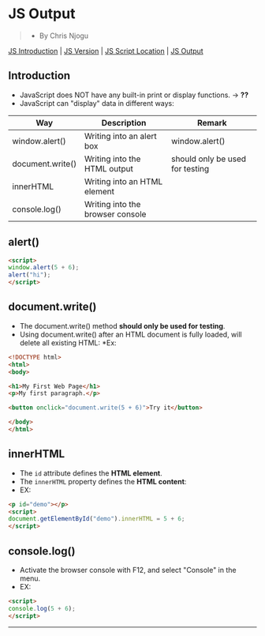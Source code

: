 # JS Output
> * By Chris Njogu

[JS Introduction](./introduction.md) |  [JS Version](./version.md) | [JS Script Location](./script-location.md) | [JS Output](./output.md)

## Introduction

* JavaScript does NOT have any built-in print or display functions. -> __??__
* JavaScript can "display" data in different ways:

| Way              | Description                      | Remark                                |
| ---------------- | -------------------------------- | ------------------------------------- |
| window.alert()   | Writing into an alert box        |  window.alert()                       |
| document.write() | Writing into the HTML output     | should only be used for testing       |
| innerHTML        | Writing into an HTML element     |                                       |
| console.log()    | Writing into the browser console |                                       |



## alert()

```html
<script>
window.alert(5 + 6);
alert("hi");
</script>
```



## document.write()

* The document.write() method __should only be used for testing__.
* Using document.write() after an HTML document is fully loaded, will delete all existing HTML:
*Ex:

```html
<!DOCTYPE html>
<html>
<body>

<h1>My First Web Page</h1>
<p>My first paragraph.</p>

<button onclick="document.write(5 + 6)">Try it</button>

</body>
</html>
```



## innerHTML

* The `id` attribute defines the __HTML element__.
* The `innerHTML` property defines the __HTML content__:
* EX:

````html
<p id="demo"></p>
<script>
document.getElementById("demo").innerHTML = 5 + 6;
</script>
````



## console.log()

* Activate the browser console with F12, and select "Console" in the menu.
* EX:

````html
<script>
console.log(5 + 6);
</script>
````

-----
